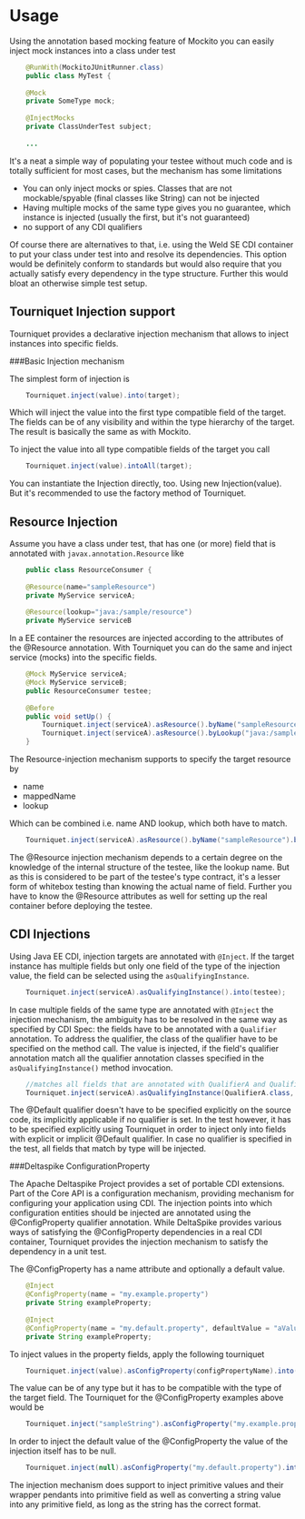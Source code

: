 Usage
=====

Using the annotation based mocking feature of Mockito you can easily inject mock instances into a class under test

```java
    @RunWith(MockitoJUnitRunner.class)
    public class MyTest {
     
    @Mock
    private SomeType mock;
     
    @InjectMocks
    private ClassUnderTest subject;
     
    ...
```
It's a neat a simple way of populating your testee without much code and is totally sufficient for most cases, but the 
mechanism has some limitations

- You can only inject mocks or spies. Classes that are not mockable/spyable (final classes like String) can not be 
injected
- Having multiple mocks of the same type gives you no guarantee, which instance is injected (usually the first, but 
it's not guaranteed)
- no support of any CDI qualifiers 

Of course there are alternatives to that, i.e. using the Weld SE CDI container to put your class under test into and 
resolve its dependencies. This option would be definitely conform to standards but would also require that you actually 
satisfy every dependency in the type structure. Further this would bloat an otherwise simple test setup.

Tourniquet Injection support
--------------------------
Tourniquet provides a declarative injection mechanism that allows to inject instances into specific fields.

###Basic Injection mechanism

The simplest form of injection is

```java
    Tourniquet.inject(value).into(target);
```

Which will inject the value into the first type compatible field of the target. The fields can be of any visibility and 
within the type hierarchy of the target. The result is basically the same as with Mockito.

To inject the value into all type compatible fields of the target you call

```java
    Tourniquet.inject(value).intoAll(target);
```

You can instantiate the Injection directly, too. Using new Injection(value). 
But it's recommended to use the factory method of Tourniquet.

Resource Injection
------------------

Assume you have a class under test, that has one (or more) field that is annotated with ```javax.annotation.Resource``` 
like

```java
    public class ResourceConsumer {
     
    @Resource(name="sampleResource")
    private MyService serviceA;
     
    @Resource(lookup="java:/sample/resource")
    private MyService serviceB
```

In a EE container the resources are injected according to the attributes of the @Resource annotation. With Tourniquet you 
can do the same and inject service (mocks) into the specific fields.

```java
    @Mock MyService serviceA;
    @Mock MyService serviceB;
    public ResourceConsumer testee;
     
    @Before
    public void setUp() {
        Tourniquet.inject(serviceA).asResource().byName("sampleResource").into(testee);
        Tourniquet.inject(serviceA).asResource().byLookup("java:/sample/resource").into(testee);
    }
```

The Resource-injection mechanism supports to specify the target resource by

- name
- mappedName
- lookup

Which can be combined i.e. name AND lookup, which both have to match.

```java
    Tourniquet.inject(serviceA).asResource().byName("sampleResource").byLookup("java:/sample/resource").into(testee);
```

The @Resource injection mechanism depends to a certain degree on the knowledge of the internal structure of the 
testee, like the lookup name. But as this is considered to be part of the testee's type contract, it's a lesser form of 
whitebox testing than knowing the actual name of field. Further you have to know the @Resource attributes as well 
for setting up the real container before deploying the testee.

CDI Injections
--------------
Using Java EE CDI, injection targets are annotated with `@Inject`. If the target instance has multiple fields
but only one field of the type of the injection value, the field can be selected using the `asQualifyingInstance`.

```java
    Tourniquet.inject(serviceA).asQualifyingInstance().into(testee);
```

In case multiple fields of the same type are annotated with `@Inject` the injection mechanism, the ambiguity has to
be resolved in the same way as specified by CDI Spec: the fields have to be annotated with a `Qualifier` annotation.
To address the qualifier, the class of the qualifier have to be specified on the method call. The value is injected,
if the field's qualifier annotation match all the qualifier annotation classes specified in the 
`asQualifyingInstance()` method invocation.

```java
    //matches all fields that are annotated with QualifierA and QualifierB (and optionally more)
    Tourniquet.inject(serviceA).asQualifyingInstance(QualifierA.class, QualifierB.class).into(testee);
```

The @Default qualifier doesn't have to be specified explicitly on the source code, its implicitly applicable if no
qualifier is set. In the test however, it has to be specified explicitly using Tourniquet in order to inject only into
fields with explicit or implicit @Default qualifier. In case no qualifier is specified in the test, all fields that 
match by type will be injected.

###Deltaspike ConfigurationProperty

The Apache Deltaspike Project provides a set of portable CDI extensions. Part of the Core API is a configuration 
mechanism, providing mechanism for configuring your application using CDI. The injection points into which 
configuration entities should be injected are annotated using the @ConfigProperty qualifier annotation. While DeltaSpike 
provides various ways of satisfying the @ConfigProperty dependencies in a real CDI container, Tourniquet provides the 
injection mechanism to satisfy the dependency in a unit test.

The @ConfigProperty has a name attribute and optionally a default value.

```java
    @Inject
    @ConfigProperty(name = "my.example.property")
    private String exampleProperty;
     
    @Inject
    @ConfigProperty(name = "my.default.property", defaultValue = "aValue")
    private String exampleProperty;
```

To inject values in the property fields, apply the following tourniquet

```java
    Tourniquet.inject(value).asConfigProperty(configPropertyName).into(testee);
```

The value can be of any type but it has to be compatible with the type of the target field. The Tourniquet for the 
@ConfigProperty examples above would be

```java
    Tourniquet.inject("sampleString").asConfigProperty("my.example.property").into(testee);
```

In order to inject the default value of the @ConfigProperty the value of the injection itself has to be null.

```java
    Tourniquet.inject(null).asConfigProperty("my.default.property").into(testee);
```

The injection mechanism does support to inject primitive values and their wrapper pendants into primitive field as well 
as converting a string value into any primitive field, as long as the string has the correct format.

